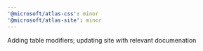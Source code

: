 ```yaml
---
'@microsoft/atlas-css': minor
'@microsoft/atlas-site': minor
---
```


Adding table modifiers; updating site with relevant documenation
